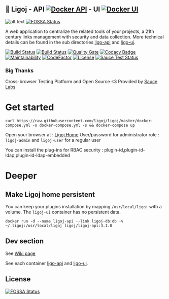 ## :link: Ligoj - API [![Docker API](https://img.shields.io/docker/build/ligoj/ligoj-api.svg)](https://hub.docker.com/r/ligoj/ligoj-api) - UI [![Docker UI](https://img.shields.io/docker/build/ligoj/ligoj-ui.svg)](https://hub.docker.com/r/ligoj/ligoj-ui)

![alt text](https://github.com/ligoj/ligoj/raw/master/docs/assets/img/home-multi-project.png "Simple home page")
[![FOSSA Status](https://app.fossa.io/api/projects/git%2Bgithub.com%2Fligoj%2Fligoj.svg?type=shield)](https://app.fossa.io/projects/git%2Bgithub.com%2Fligoj%2Fligoj?ref=badge_shield)

A web application to centralize the related tools of your projects, a 21th century links management with security and data collection.
More technical details can be found in the sub directories [ligo-api](https://github.com/ligoj/ligoj/tree/master/app-api) and [ligo-ui](https://github.com/ligoj/ligoj/tree/master/app-ui).


[![Build Status](https://travis-ci.org/ligoj/ligoj.svg?branch=master)](https://travis-ci.org/ligoj/ligoj)
[![Build Status](https://circleci.com/gh/ligoj/ligoj.svg?style=svg)](https://circleci.com/gh/ligoj/ligoj)
[![Quality Gate](https://sonarcloud.io/api/project_badges/measure?metric=alert_status&project=org.ligoj.app:root)](https://sonarcloud.io/dashboard/index/org.ligoj.app:root)
[![Codacy Badge](https://api.codacy.com/project/badge/Grade/abf810c094e44c0691f71174c707d6ed)](https://www.codacy.com/app/ligoj/ligoj?utm_source=github.com&amp;utm_medium=referral&amp;utm_content=ligoj/ligoj&amp;utm_campaign=Badge_Grade)
[![Maintainability](https://api.codeclimate.com/v1/badges/f6bc3a113fddfad9151a/maintainability)](https://codeclimate.com/github/ligoj/ligoj/maintainability)
[![CodeFactor](https://www.codefactor.io/repository/github/ligoj/ligoj/badge)](https://www.codefactor.io/repository/github/ligoj/ligoj)
[![License](http://img.shields.io/:license-mit-blue.svg)](http://fabdouglas.mit-license.org/)
[![Sauce Test Status](https://saucelabs.com/buildstatus/fabdouglas)](https://saucelabs.com/u/fabdouglas)

### Big Thanks

Cross-browser Testing Platform and Open Source <3 Provided by [Sauce Labs][homepage]

[homepage]: https://saucelabs.com

# Get started

```
curl https://raw.githubusercontent.com/ligoj/ligoj/master/docker-compose.yml -o docker-compose.yml -s && docker-compose up
```

Open your browser at : [Ligoj Home](http://localhost:8080/ligoj) 
User/password for administrator role : `ligoj-admin` and `ligoj-user` for a regular user

You can install the plug-ins for RBAC security : plugin-id,plugin-id-ldap,plugin-id-ldap-embedded

# Deeper

## Make Ligoj home persistent

You can keep your plugins installation by mapping `/usr/local/ligoj` with a volume. The `ligoj-ui` container has no persistent data.

```
docker run -d --name ligoj-api --link ligoj-db:db -v ~/.ligoj:/usr/local/ligoj ligoj/ligoj-api:3.1.0
```

## Dev section

See [Wiki page](https://github.com/ligoj/ligoj/wiki/Dev-Setup)

See each container [ligo-api](https://github.com/ligoj/ligoj/tree/master/app-api) and [ligo-ui](https://github.com/ligoj/ligoj/tree/master/app-ui).


## License
[![FOSSA Status](https://app.fossa.io/api/projects/git%2Bgithub.com%2Fligoj%2Fligoj.svg?type=large)](https://app.fossa.io/projects/git%2Bgithub.com%2Fligoj%2Fligoj?ref=badge_large)